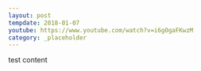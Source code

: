 ```yaml
---
layout: post
tempdate: 2018-01-07
youtube: https://www.youtube.com/watch?v=i6gOgaFKwzM
category: _placeholder
---
```

test content